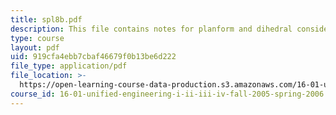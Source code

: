 ```yaml
---
title: spl8b.pdf
description: This file contains notes for planform and dihedral considerations.
type: course
layout: pdf
uid: 919cfa4ebb7cbaf46679f0b13be6d222
file_type: application/pdf
file_location: >-
  https://open-learning-course-data-production.s3.amazonaws.com/16-01-unified-engineering-i-ii-iii-iv-fall-2005-spring-2006/919cfa4ebb7cbaf46679f0b13be6d222_spl8b.pdf
course_id: 16-01-unified-engineering-i-ii-iii-iv-fall-2005-spring-2006
---
```


